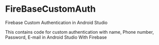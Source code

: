 # FireBaseCustomAuth
Firebase Custom Authentication in Android Studio

This contains code for custom authentication with name, Phone number, Password, E-mail in Android Studio With Firebase
